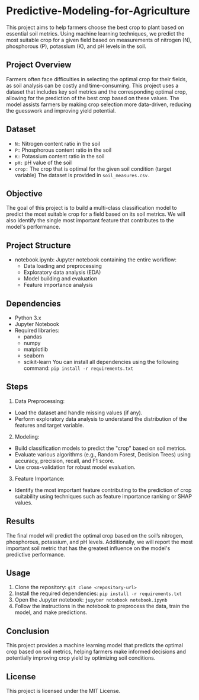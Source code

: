 # Predictive-Modeling-for-Agriculture
This project aims to help farmers choose the best crop to plant based on essential soil metrics. Using machine learning techniques, we predict the most suitable crop for a given field based on measurements of nitrogen (N), phosphorous (P), potassium (K), and pH levels in the soil.

## Project Overview
Farmers often face difficulties in selecting the optimal crop for their fields, as soil analysis can be costly and time-consuming. This project uses a dataset that includes key soil metrics and the corresponding optimal crop, allowing for the prediction of the best crop based on these values. The model assists farmers by making crop selection more data-driven, reducing the guesswork and improving yield potential.

## Dataset
- `N:` Nitrogen content ratio in the soil
- `P:` Phosphorous content ratio in the soil
- `K:` Potassium content ratio in the soil
- `pH:` pH value of the soil
- `crop:` The crop that is optimal for the given soil condition (target variable)
The dataset is provided in `soil_measures.csv.`

## Objective
The goal of this project is to build a multi-class classification model to predict the most suitable crop for a field based on its soil metrics. We will also identify the single most important feature that contributes to the model's performance.

## Project Structure
- notebook.ipynb: Jupyter notebook containing the entire workflow:
    - Data loading and preprocessing
    - Exploratory data analysis (EDA)
    - Model building and evaluation
    - Feature importance analysis

## Dependencies
- Python 3.x
- Jupyter Notebook
- Required libraries:
    - pandas
    - numpy
    - matplotlib
    - seaborn
    - scikit-learn
You can install all dependencies using the following command:
`pip install -r requirements.txt`

## Steps
1. Data Preprocessing:
- Load the dataset and handle missing values (if any).
- Perform exploratory data analysis to understand the distribution of the features and target variable.
2. Modeling:
- Build classification models to predict the "crop" based on soil metrics.
- Evaluate various algorithms (e.g., Random Forest, Decision Trees) using accuracy, precision, recall, and F1 score.
- Use cross-validation for robust model evaluation.
3. Feature Importance:
- Identify the most important feature contributing to the prediction of crop suitability using techniques such as feature importance ranking or SHAP values.

## Results
The final model will predict the optimal crop based on the soil’s nitrogen, phosphorous, potassium, and pH levels. Additionally, we will report the most important soil metric that has the greatest influence on the model's predictive performance.

## Usage
1. Clone the repository:
`git clone <repository-url>`
2. Install the required dependencies:
`pip install -r requirements.txt`
3. Open the Jupyter notebook:
`jupyter notebook notebook.ipynb`
4. Follow the instructions in the notebook to preprocess the data, train the model, and make predictions.

## Conclusion
This project provides a machine learning model that predicts the optimal crop based on soil metrics, helping farmers make informed decisions and potentially improving crop yield by optimizing soil conditions.

## License
This project is licensed under the MIT License.
